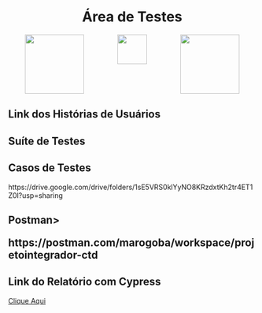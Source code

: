 <h1 align="center"> Área de Testes </h1>
<div class="container" style="display: flex; justify-content: space-around">
<img src="https://i.postimg.cc/Vs9Q7tZj/jmeter-tutorial.png" width="120">
<img src="https://media.licdn.com/dms/image/C5612AQEFLmbidmLw6A/article-cover_image-shrink_720_1280/0/1573742136818?e=2147483647&v=beta&t=HpMc5WBRqStuUR4bn-UITww2RBkclaGOxxURGchpt2U" width="60">
<img src="https://miro.medium.com/proxy/1*QOx_tPV5wJnhTzAGhfIiLA.png" width="120">
</div>

<section>
<div>
<h2>Link dos Histórias de Usuários</h2>
<h2>Suíte de Testes</h2>
<h2>Casos de Testes</h2>
<p>https://drive.google.com/drive/folders/1sE5VRS0klYyNO8KRzdxtKh2tr4ET1Z0l?usp=sharing</p>
<h2>Postman>
<p>https://postman.com/marogoba/workspace/projetointegrador-ctd</p>
<h2>Link do Relatório com Cypress</h2>
<a href="https://cloud.cypress.io/invitation/da7a319b-b6fd-4c07-8183-52e57e6591a8"> Clique Aqui </a>
</div>
</section>

